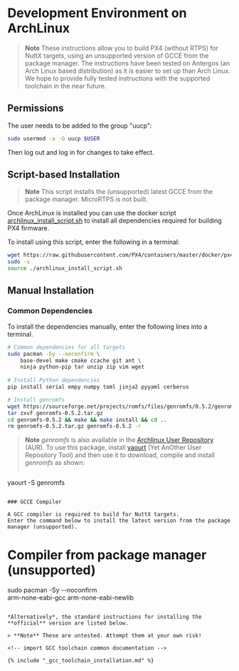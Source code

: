 # Development Environment on ArchLinux

> **Note** These instructions allow you to build PX4 (without RTPS) for NuttX targets, using an unsupported version of GCCE from the package manager.
The instructions have been tested on Antergos (an Arch Linux based distribution) as it is easier to set up than Arch Linux.
We hope to provide fully tested instructions with the supported toolchain in the near future.

## Permissions

The user needs to be added to the group "uucp":

```sh
sudo usermod -a -G uucp $USER
```

Then log out and log in for changes to take effect.


## Script-based Installation

> **Note** This script installs the (unsupported) latest GCCE from the package manager. MicroRTPS is not built.

Once ArchLinux is installed you can use the docker script 
[archlinux_install_script.sh](https://github.com/PX4/containers/blob/master/docker/px4-dev/scripts/archlinux_install_script.sh)
to install all dependencies required for building PX4 firmware.

To install using this script, enter the following in a terminal:
```sh
wget https://raw.githubusercontent.com/PX4/containers/master/docker/px4-dev/scripts/archlinux_install_script.sh
sudo -s
source ./archlinux_install_script.sh
```

<!-- 
> Follow the instructions [below](#gcc-toolchain-installation) to install the supported version.
-->


## Manual Installation

### Common Dependencies

To install the dependencies manually, enter the following lines into a terminal.

```sh
# Common dependencies for all targets
sudo pacman -Sy --noconfirm \
    base-devel make cmake ccache git ant \
    ninja python-pip tar unzip zip vim wget
    
# Install Python dependencies
pip install serial empy numpy toml jinja2 pyyaml cerberus

# Install genromfs
wget https://sourceforge.net/projects/romfs/files/genromfs/0.5.2/genromfs-0.5.2.tar.gz
tar zxvf genromfs-0.5.2.tar.gz
cd genromfs-0.5.2 && make && make install && cd ..
rm genromfs-0.5.2.tar.gz genromfs-0.5.2 -r 
```

> **Note** *genromfs* is also available in the 
> [Archlinux User Repository](https://aur.archlinux.org/packages/genromfs/) (AUR).
> To use this package, install [yaourt](https://archlinux.fr/yaourt-en) (Yet AnOther User Repository Tool) 
> and then use it to download, compile and install *genromfs* as shown:
> ```sh
  yaourt -S genromfs
  ```

### GCCE Compiler

A GCC compiler is required to build for NuttX targets. 
Enter the command below to install the latest version from the package manager (unsupported).

```
# Compiler from package manager (unsupported)
sudo pacman -Sy --noconfirm \
    arm-none-eabi-gcc arm-none-eabi-newlib
```

*Alternatively*, the standard instructions for installing the **official** version are listed below. 

> **Note** These are untested. Attempt them at your own risk!

<!-- import GCC toolchain common documentation -->

{% include "_gcc_toolchain_installation.md" %}
